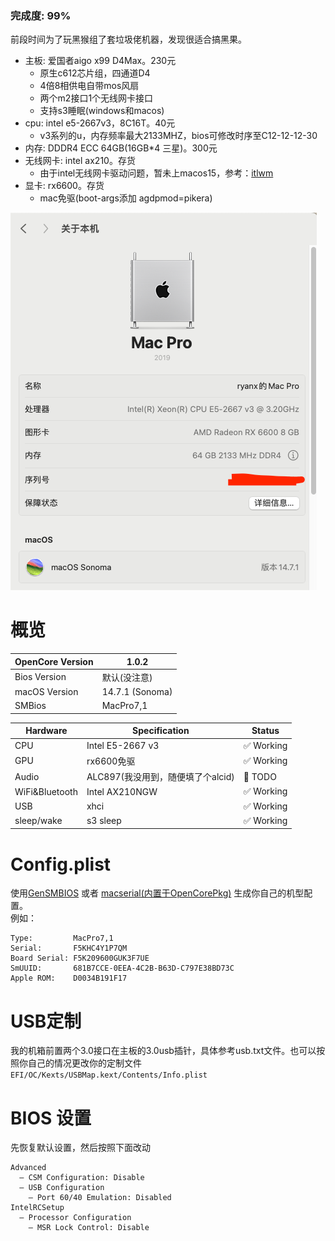 ### 完成度: 99%

前段时间为了玩黑猴组了套垃圾佬机器，发现很适合搞黑果。

* 主板: 爱国者aigo x99 D4Max。230元
    * 原生c612芯片组，四通道D4
    * 4倍8相供电自带mos风扇
    * 两个m2接口1个无线网卡接口
    * 支持s3睡眠(windows和macos)
* cpu: intel e5-2667v3，8C16T。40元
    * v3系列的u，内存频率最大2133MHZ，bios可修改时序至C12-12-12-30
* 内存: DDDR4 ECC 64GB(16GB*4 三星)。300元
* 无线网卡: intel ax210。存货
    * 由于intel无线网卡驱动问题，暂未上macos15，参考：[itlwm](https://github.com/OpenIntelWireless/itlwm)
* 显卡: rx6600。存货
    * mac免驱(boot-args添加 agdpmod=pikera)

![about](./img/about.png)

# 概览

| OpenCore Version | 1.0.2           |
|------------------|-----------------|
| Bios Version     | 默认(没注意)         |
| macOS Version    | 14.7.1 (Sonoma) |
| SMBios           | MacPro7,1       |

| Hardware       | Specification           | Status    |
|----------------|-------------------------|-----------|
| CPU            | Intel E5-2667 v3        | ✅ Working |
| GPU            | rx6600免驱                | ✅ Working |
| Audio          | ALC897(我没用到，随便填了个alcid) | 🔶 TODO   | 
| WiFi&Bluetooth | Intel AX210NGW          | ✅ Working |
| USB            | xhci                    | ✅ Working |
| sleep/wake     | s3 sleep                | ✅ Working |

# Config.plist

使用[GenSMBIOS](https://github.com/corpnewt/GenSMBIOS)
或者 [macserial(内置于OpenCorePkg)](https://github.com/acidanthera/OpenCorePkg) 生成你自己的机型配置。  
例如：

```
Type:         MacPro7,1
Serial:       F5KHC4Y1P7QM
Board Serial: F5K209600GUK3F7UE
SmUUID:       681B7CCE-0EEA-4C2B-B63D-C797E38BD73C
Apple ROM:    D0034B191F17

```

# USB定制

我的机箱前置两个3.0接口在主板的3.0usb插针，具体参考usb.txt文件。也可以按照你自己的情况更改你的定制文件
`EFI/OC/Kexts/USBMap.kext/Contents/Info.plist`

# BIOS 设置

先恢复默认设置，然后按照下面改动

```
Advanced
  — CSM Configuration: Disable
  — USB Configuration
    — Port 60/40 Emulation: Disabled
IntelRCSetup
  — Processor Configuration
    — MSR Lock Control: Disable
```

